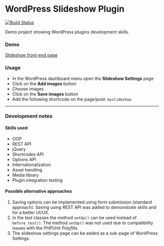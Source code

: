 # WordPress Slideshow Plugin

[![Build Status](https://app.travis-ci.com/ivanhala/wp-slideshow-plugin.svg?branch=master)](https://app.travis-ci.com/ivanhala/wp-slideshow-plugin)

Demo project showing WordPress plugins development skills.


### Demo
[Slideshow front-end page](https://staging2.webbatesting.site/sample-page/)


### Usage
* In the WordPress dashboard menu open the __Slideshow Settings__ page
* Click on the __Add images__ button
* Choose images
* Click on the  __Save images__ button
* Add the following shortcode on the page/post: `myslideshow`

---

### Development notes
#### Skills used
* OOP
* REST API
* jQuery
* Shortcodes API
* Options API
* Internationalization
* Asset handling
* Media library
* Plugin integration testing

#### Possible alternative approaches

1. Saving options can be implemented using form submission (standard approach). Saving using REST API was added to demonstrate skills and for a better UI/UX.
2. In the test classes the method `setUp()` can be used instead of  `before_test()`. The method `setUp()` was not used due to compatibility issues with the *PHPUnit Polyfills*.
3. The slideshow settings page can be added as a sub-page of WordPress Settings.

